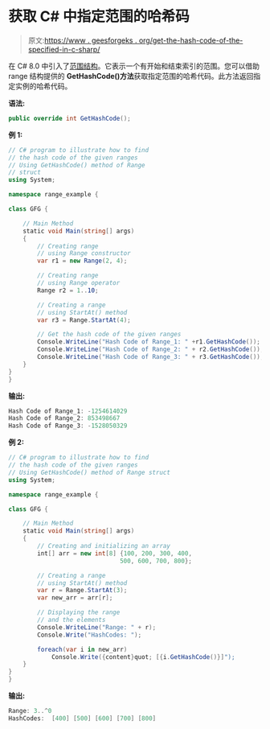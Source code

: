 # 获取 C# 中指定范围的哈希码

> 原文:[https://www . geesforgeks . org/get-the-hash-code-of-the-specified-in-c-sharp/](https://www.geeksforgeeks.org/getting-the-hash-code-of-the-specified-range-in-c-sharp/)

在 C# 8.0 中引入了[范围结构](https://www.geeksforgeeks.org/range-structure-in-c-sharp-8-0/)。它表示一个有开始和结束索引的范围。您可以借助 range 结构提供的 **GetHashCode()方法**获取指定范围的哈希代码。此方法返回指定实例的哈希代码。

**语法:**

```cs
public override int GetHashCode();
```

**例 1:**

```cs
// C# program to illustrate how to find 
// the hash code of the given ranges
// Using GetHashCode() method of Range
// struct
using System;

namespace range_example {

class GFG {

    // Main Method
    static void Main(string[] args)
    {
        // Creating range
        // using Range constructor
        var r1 = new Range(2, 4);

        // Creating range
        // using Range operator
        Range r2 = 1..10;

        // Creating a range
        // using StartAt() method
        var r3 = Range.StartAt(4);

        // Get the hash code of the given ranges
        Console.WriteLine("Hash Code of Range_1: " +r1.GetHashCode());
        Console.WriteLine("Hash Code of Range_2: " + r2.GetHashCode());
        Console.WriteLine("Hash Code of Range_3: " + r3.GetHashCode());
    }
}
}
```

**输出:**

```cs
Hash Code of Range_1: -1254614029
Hash Code of Range_2: 853498667
Hash Code of Range_3: -1528050329

```

**例 2:**

```cs
// C# program to illustrate how to find
// the hash code of the given ranges
// Using GetHashCode() method of Range struct
using System;

namespace range_example {

class GFG {

    // Main Method
    static void Main(string[] args)
    {
        // Creating and initializing an array
        int[] arr = new int[8] {100, 200, 300, 400,
                               500, 600, 700, 800};

        // Creating a range
        // using StartAt() method
        var r = Range.StartAt(3);
        var new_arr = arr[r];

        // Displaying the range
        // and the elements
        Console.WriteLine("Range: " + r);
        Console.Write("HashCodes: ");

        foreach(var i in new_arr)
            Console.Write({content}quot; [{i.GetHashCode()}]");
    }
}
}
```

**输出:**

```cs
Range: 3..^0
HashCodes:  [400] [500] [600] [700] [800]

```